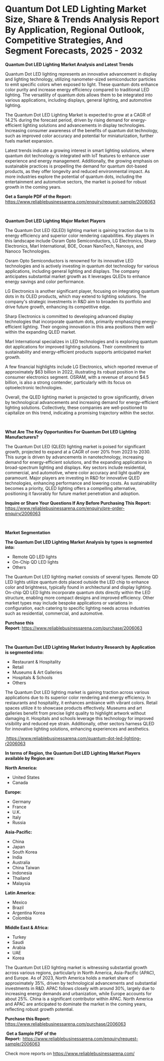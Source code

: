 <p><h1>Quantum Dot LED Lighting Market Size, Share & Trends Analysis Report By Application, Regional Outlook, Competitive Strategies, And Segment Forecasts, 2025 - 2032</h1></p><p><strong>Quantum Dot LED Lighting Market Analysis and Latest Trends</strong></p>
<p><p>Quantum Dot LED lighting represents an innovative advancement in display and lighting technology, utilizing nanometer-sized semiconductor particles to emit specific colors when exposed to light. These quantum dots enhance color purity and increase energy efficiency compared to traditional LED lighting. The versatility of quantum dots allows them to be integrated into various applications, including displays, general lighting, and automotive lighting.</p><p>The Quantum Dot LED Lighting Market is expected to grow at a CAGR of 14.2% during the forecast period, driven by rising demand for energy-efficient lighting solutions and advancements in display technologies. Increasing consumer awareness of the benefits of quantum dot technology, such as improved color accuracy and potential for miniaturization, further fuels market expansion.</p><p>Latest trends indicate a growing interest in smart lighting solutions, where quantum dot technology is integrated with IoT features to enhance user experience and energy management. Additionally, the growing emphasis on sustainable practices is propelling the demand for quantum dot-based products, as they offer longevity and reduced environmental impact. As more industries explore the potential of quantum dots, including the entertainment and automotive sectors, the market is poised for robust growth in the coming years.</p></p>
<p><strong>Get a Sample PDF of the Report:&nbsp;</strong> <a href="https://www.reliablebusinessarena.com/enquiry/request-sample/2006063?utm_campaign=2299&utm_medium=2&utm_source=Github&utm_content=ia&utm_term=12022025&utm_id=quantum-dot-led-lighting">https://www.reliablebusinessarena.com/enquiry/request-sample/2006063</a></p>
<p>&nbsp;</p>
<p><strong>Quantum Dot LED Lighting Major Market Players</strong></p>
<p><p>The Quantum Dot LED (QLED) lighting market is gaining traction due to its energy efficiency and superior color rendering capabilities. Key players in this landscape include Osram Opto Semiconductors, LG Electronics, Sharp Electronics, Marl International, BOE, Ocean NanoTech, Nanosys, and Nanoco Technologies.</p><p>Osram Opto Semiconductors is renowned for its innovative LED technologies and is actively investing in quantum dot technology for various applications, including general lighting and displays. The company anticipates substantial market growth as it leverages QLEDs to enhance energy savings and color performance.</p><p>LG Electronics is another significant player, focusing on integrating quantum dots in its OLED products, which may extend to lighting solutions. The company's strategic investments in R&D aim to broaden its portfolio and drive future growth, enhancing its competitive edge.</p><p>Sharp Electronics is committed to developing advanced display technologies that incorporate quantum dots, primarily emphasizing energy-efficient lighting. Their ongoing innovation in this area positions them well within the expanding QLED market.</p><p>Marl International specializes in LED technologies and is exploring quantum dot applications for improved lighting solutions. Their commitment to sustainability and energy-efficient products supports anticipated market growth.</p><p>A few financial highlights include LG Electronics, which reported revenue of approximately $63 billion in 2022, illustrating its robust position in the consumer electronics segment. OSRAM, with a revenue of around $4.5 billion, is also a strong contender, particularly with its focus on optoelectronic technologies.</p><p>Overall, the QLED lighting market is projected to grow significantly, driven by technological advancements and increasing demand for energy-efficient lighting solutions. Collectively, these companies are well-positioned to capitalize on this trend, indicating a promising trajectory within the sector.</p></p>
<p>&nbsp;</p>
<p><strong>What Are The Key Opportunities For Quantum Dot LED Lighting Manufacturers?</strong></p>
<p><p>The Quantum Dot LED (QLED) lighting market is poised for significant growth, projected to expand at a CAGR of over 20% from 2023 to 2030. This surge is driven by advancements in nanotechnology, increasing demand for energy-efficient solutions, and the expanding applications in broad-spectrum lighting and displays. Key sectors include residential, commercial, and automotive, where color accuracy and light quality are paramount. Major players are investing in R&D for innovative QLED technologies, enhancing performance and lowering costs. As sustainability becomes a priority, QLED lighting offers a compelling alternative, positioning it favorably for future market penetration and adoption.</p></p>
<p><strong>Inquire or Share Your Questions If Any Before Purchasing This Report:</strong> <a href="https://www.reliablebusinessarena.com/enquiry/pre-order-enquiry/2006063?utm_campaign=2299&utm_medium=2&utm_source=Github&utm_content=ia&utm_term=12022025&utm_id=quantum-dot-led-lighting">https://www.reliablebusinessarena.com/enquiry/pre-order-enquiry/2006063</a></p>
<p>&nbsp;</p>
<p><strong>Market Segmentation</strong></p>
<p><strong>The Quantum Dot LED Lighting Market Analysis by types is segmented into:</strong></p>
<p><ul><li>Remote QD LED lights</li><li>On-Chip QD LED lights</li><li>Others</li></ul></p>
<p><p>The Quantum Dot LED lighting market consists of several types. Remote QD LED lights utilize quantum dots placed outside the LED chip to enhance color and brightness, typically found in architectural and display lighting. On-chip QD LED lights incorporate quantum dots directly within the LED structure, enabling more compact designs and improved efficiency. Other market types may include bespoke applications or variations in configuration, each catering to specific lighting needs across industries such as residential, commercial, and automotive.</p></p>
<p><strong>Purchase this Report:&nbsp;</strong><a href="https://www.reliablebusinessarena.com/purchase/2006063?utm_campaign=2299&utm_medium=2&utm_source=Github&utm_content=ia&utm_term=12022025&utm_id=quantum-dot-led-lighting">https://www.reliablebusinessarena.com/purchase/2006063</a></p>
<p>&nbsp;</p>
<p><strong>The Quantum Dot LED Lighting Market Industry Research by Application is segmented into:</strong></p>
<p><ul><li>Restaurant & Hospitality</li><li>Retail</li><li>Museums & Art Galleries</li><li>Hospitals & Schools</li><li>Others</li></ul></p>
<p><p>The Quantum Dot LED lighting market is gaining traction across various applications due to its superior color rendering and energy efficiency. In restaurants and hospitality, it enhances ambiance with vibrant colors. Retail spaces utilize it to showcase products effectively. Museums and art galleries benefit from precise light quality to highlight artwork without damaging it. Hospitals and schools leverage this technology for improved visibility and reduced eye strain. Additionally, other sectors harness QLED for innovative lighting solutions, enhancing experiences and aesthetics.</p></p>
<p><a href="https://www.reliablebusinessarena.com/quantum-dot-led-lighting-r2006063?utm_campaign=2299&utm_medium=2&utm_source=Github&utm_content=ia&utm_term=12022025&utm_id=quantum-dot-led-lighting">&nbsp;https://www.reliablebusinessarena.com/quantum-dot-led-lighting-r2006063</a></p>
<p><strong>In terms of Region, the Quantum Dot LED Lighting Market Players available by Region are:</strong></p>
<p>
    <p> <strong> North America: </strong>
        <ul>
            <li>United States</li>
            <li>Canada</li>
        </ul>
        </p> 
    <p> <strong> Europe: </strong>
        <ul>
            <li>Germany</li>
            <li>France</li>
            <li>U.K.</li>
            <li>Italy</li>
            <li>Russia</li>
        </ul>
        </p> 
    <p> <strong> Asia-Pacific: </strong>
        <ul>
            <li>China</li>
            <li>Japan</li>
            <li>South Korea</li>
            <li>India</li>
            <li>Australia</li>
            <li>China Taiwan</li>
            <li>Indonesia</li>
            <li>Thailand</li>
            <li>Malaysia</li>
        </ul>
        </p> 
    <p> <strong> Latin America: </strong>
        <ul>
            <li>Mexico</li>
            <li>Brazil</li>
            <li>Argentina Korea</li>
            <li>Colombia</li>
        </ul>
        </p> 
    <p> <strong> Middle East & Africa: </strong>
        <ul>
            <li>Turkey</li>
            <li>Saudi</li>
            <li>Arabia</li>
            <li>UAE</li>
            <li>Korea</li>
        </ul>
    </p>
    </p>
<p><p>The Quantum Dot LED lighting market is witnessing substantial growth across various regions, particularly in North America, Asia-Pacific (APAC), and Europe. As of 2023, North America holds a market share of approximately 35%, driven by technological advancements and substantial investments in R&D. APAC follows closely with around 30%, largely due to increasing energy demands and urbanization, while Europe accounts for about 25%. China is a significant contributor within APAC. North America and APAC are anticipated to dominate the market in the coming years, reflecting robust growth potential.</p></p>
<p><strong>Purchase this Report: </strong><a href="https://www.reliablebusinessarena.com/purchase/2006063?utm_campaign=2299&utm_medium=2&utm_source=Github&utm_content=ia&utm_term=12022025&utm_id=quantum-dot-led-lighting">https://www.reliablebusinessarena.com/purchase/2006063</a></p>
<p>&nbsp;<strong>Get a Sample PDF of the Report:&nbsp;&nbsp;</strong><a href="https://www.reliablebusinessarena.com/enquiry/request-sample/2006063?utm_campaign=2299&utm_medium=2&utm_source=Github&utm_content=ia&utm_term=12022025&utm_id=quantum-dot-led-lighting">https://www.reliablebusinessarena.com/enquiry/request-sample/2006063</a></p>
<p><strong></strong></p>
<p>Check more reports on <a href="https://www.reliablebusinessarena.com/?utm_campaign=2299&utm_medium=2&utm_source=Github&utm_content=ia&utm_term=12022025&utm_id=quantum-dot-led-lighting">https://www.reliablebusinessarena.com/</a></p>